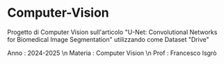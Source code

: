 # Computer-Vision

Progetto di Computer Vision sull'articolo "U-Net: Convolutional Networks for Biomedical Image Segmentation" utilizzando come Dataset "Drive"

Anno : 2024-2025 \n
Materia : Computer Vision \n
Prof : Francesco Isgrò
